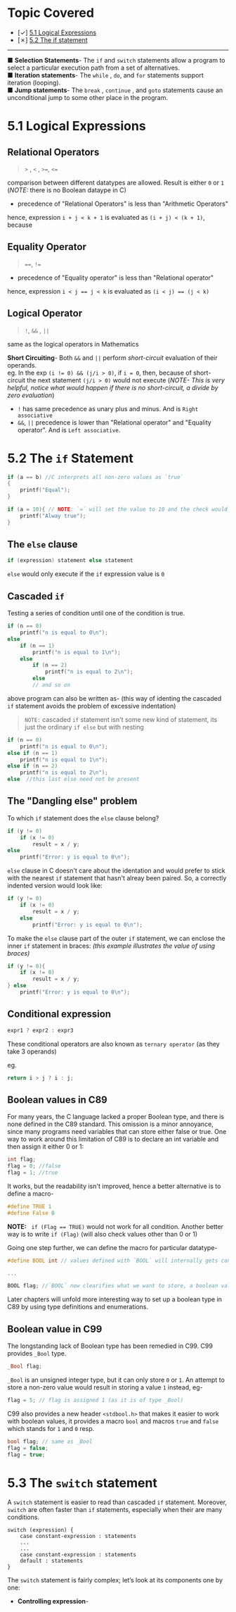 # Topic Covered
- [&check;] [5.1 Logical Expressions](#51-logical-expressions)
- [&cross;] [5.2 The if statement](#52-the-if-statement)
<hr>

■ **Selection Statements**- The `if` and `switch` statements allow a program to
select a particular execution path from a set of alternatives.  
■ **Iteration statements**- The `while` , `do`, and `for` statements support iteration
(looping).  
■ **Jump statements**- The `break` , `continue` , and `goto` statements cause an
unconditional jump to some other place in the program.


# 5.1 Logical Expressions

## Relational Operators
> `>` , `<` , `>=`, `<=`  

comparison between different datatypes are allowed. Result is either `0` or `1` (*NOTE:* there is no Boolean dataype in C)
 - precedence of "Relational Operators" is less than "Arithmetic Operators"

hence, expression `i + j < k + 1` is evaluated as `(i + j) < (k + 1)`, because 

## Equality Operator
>`==`, `!=`  

- precedence of "Equality operator" is less than "Relational operator"

hence, expression `i < j == j < k` is evaluated as `(i < j) == (j < k)`

## Logical Operator
> `!`, `&&` , `||`

same as the logical operators in Mathematics  

**Short Circuiting**- 
Both `&&` and `||` perform *short-circuit* evaluation of their operands.  
eg. In the exp `(i != 0) && (j/i > 0)`, if `i = 0`, then, because of short-circuit the next statement `(j/i > 0)` would not execute (*NOTE- This is very helpful, notice what would happen if there is no short-circuit, a divide by zero evaluation*)

- `!` has same precedence as unary plus and minus. And is `Right  associative`
- `&&`, `||` precedence is lower than "Relational operator" and "Equality operator". And is `Left associative`.

# 5.2 The `if` Statement
```c
if (a == b) //C interprets all non-zero values as `true`
{
    printf("Equal");
}

if (a = 10){ // NOTE: `=` will set the value to 10 and the check would be whether it is a non-zero value, which would always be `true`
    printf("Alway true");
}
```

## The `else` clause
```c 
if (expression) statement else statement
```
`else` would only execute if the `if` expression value is `0`

## Cascaded `if`
Testing a series of condition until one of the condition is true. 

```c
if (n == 0)
    printf("n is equal to 0\n");
else
    if (n == 1)
        printf("n is equal to 1\n");
    else 
        if (n == 2)
            printf("n is equal to 2\n");
        else 
        // and so on
```
above program can also be written as- (this way of identing the cascaded `if` statement avoids the problem of excessive indentation)
>`NOTE:` cascaded `if` statement isn't some new kind of statement, its just the ordinary `if else` but with nesting
```c
if (n == 0)
    printf("n is equal to 0\n");
else if (n == 1)
    printf("n is equal to 1\n");
else if (n == 2)
    printf("n is equal to 2\n");
else  //this last else need not be present
```

## The "Dangling else" problem
To which `if` statement does the `else` clause belong?
```c
if (y != 0)
    if (x != 0)
        result = x / y;
else
    printf("Error: y is equal to 0\n");
```
`else` clause in C doesn't care about the identation and would prefer to stick with the nearest `if` statement that hasn't alreay been paired. So, a correctly indented version would look like: 
```c
if (y != 0)
    if (x != 0)
        result = x / y;
    else
        printf("Error: y is equal to 0\n");
```
To make the `else` clause part of the outer `if` statement, we can enclose the inner `if` statement in braces: *(this example illustrates the value of using braces)*
```c
if (y != 0){
    if (x != 0)
        result = x / y;
} else
    printf("Error: y is equal to 0\n");
```

## Conditional expression

```c
expr1 ? expr2 : expr3
```
These conditional operators are also known as `ternary operator` (as they take 3 operands)

eg.
```c
return i > j ? i : j;
```

## Boolean values in C89
For many years, the C language lacked a proper Boolean type, and there is none
defined in the C89 standard. This omission is a minor annoyance, since many programs need variables that can store either false or true. One way to work around
this limitation of C89 is to declare an int variable and then assign it either 0 or 1:
```c
int flag;
flag = 0; //false
flag = 1; //true
```
It works, but the readability isn't improved, hence a better alternative is to define a macro-  

```c
#define TRUE 1
#define False 0
```
**NOTE:** ``` if (Flag == TRUE)``` would not work for all condition. Another better way is to write ```if (Flag)``` (will also check values other than 0 or 1)

Going one step further, we can define the macro for particular datatype-

```c
#define BOOL int // values defined with `BOOL` will internally gets converted to `int`

...

BOOL flag; //`BOOL` now clearifies what we want to store, a boolean value!
```
Later chapters will unfold more interesting way to set up a boolean type in C89 by using type definitions and enumerations.

## Boolean value in C99
The longstanding lack of Boolean type has been remedied in C99. C99 provides `_Bool` type.
```c
_Bool flag;
```
`_Bool` is an unsigned integer type, but it can only store `0` or `1`. An attempt to store a non-zero value would result in storing a value `1` instead, eg-

```c
flag = 5; // flag is assigned 1 (as it is of type _Bool)
```

C99 also provides a new header `<stdbool.h>` that makes it easier to work with boolean values, it provides a macro `bool` and macros `true` and `false` which stands for `1` and `0` resp.
```c
bool flag; // same as _Bool
flag = false;
flag = true;
```

# 5.3 The `switch` statement

A `switch` statement is easier to read than cascaded `if` statement. Moreover, `switch` are often faster than `if` statements, especially when their are many conditions.

```
switch (expression) {
    case constant-expression : statements
    ...
    ...
    case constant-expression : statements
    default : statements
}
```
The `switch` statement is fairly complex; let’s look at its components one by one:

- **Controlling expression**- 
